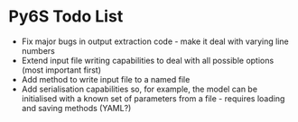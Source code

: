 # Py6S Todo List #

* Fix major bugs in output extraction code - make it deal with varying line numbers
* Extend input file writing capabilities to deal with all possible options (most important first)
* Add method to write input file to a named file
* Add serialisation capabilities so, for example, the model can be initialised with a known set of parameters
from a file - requires loading and saving methods (YAML?)